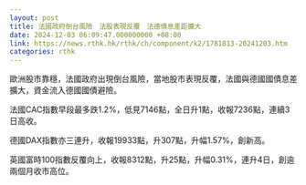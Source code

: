 ```yaml
---
layout: post
title: 法國政府倒台風險　法股表現反覆　法德債息差距擴大
date: 2024-12-03 06:09:47.000000000 +08:00
link: https://news.rthk.hk/rthk/ch/component/k2/1781813-20241203.htm
categories: rthk
---
```


歐洲股市靠穩，法國政府出現倒台風險，當地股市表現反覆，法國與德國國債息差擴大，資金流入德國國債避險。

法國CAC指數早段最多跌1.2%，低見7146點，全日升1點，收報7236點，連續3日高收。

德國DAX指數亦三連升，收報19933點，升307點，升幅1.57%，創新高。

英國富時100指數反覆向上，收報8312點，升25點，升幅0.31%，連升4日，創逾兩個月收市高位。
